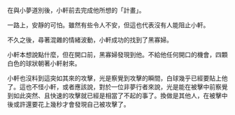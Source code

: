 在與小夢道別後，小軒前去完成他所想的「計畫」。

一路上，安靜的可怕。雖然有些令人不安，但這也代表沒有人能阻止小軒。

不久之後，尋著混雜的情緒波動，小軒成功的找到了黑寡婦。

小軒本想說點什麼，但在開口前，黑寡婦發現到他。不給他任何開口的機會，四顆白色的球狀朝著小軒射來。

小軒也沒料到這突如其來的攻擊，光是察覺到攻擊的瞬間，白球幾乎已經要貼上他了。這也不怪小軒，或者應該說，對於一位非夢行者來說，光是能在被擊中前察覺到如此突然、且快速的攻擊就已經是相當了不起的事了。換做是其他人，在被擊中後或許還要花上幾秒才會發現自己被攻擊了。





